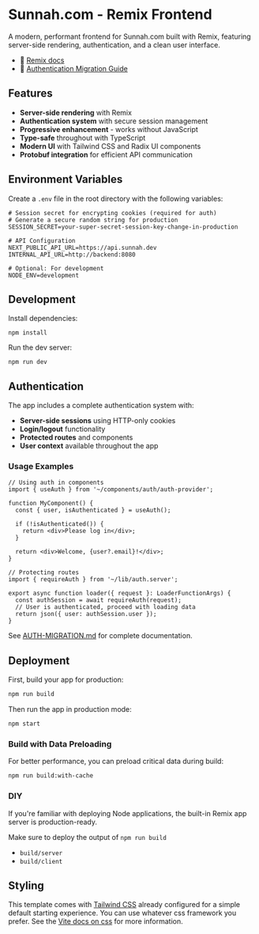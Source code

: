 # Sunnah.com - Remix Frontend

A modern, performant frontend for Sunnah.com built with Remix, featuring server-side rendering, authentication, and a clean user interface.

- 📖 [Remix docs](https://remix.run/docs)
- 🔐 [Authentication Migration Guide](./AUTH-MIGRATION.md)

## Features

- **Server-side rendering** with Remix
- **Authentication system** with secure session management
- **Progressive enhancement** - works without JavaScript
- **Type-safe** throughout with TypeScript
- **Modern UI** with Tailwind CSS and Radix UI components
- **Protobuf integration** for efficient API communication

## Environment Variables

Create a `.env` file in the root directory with the following variables:

```env
# Session secret for encrypting cookies (required for auth)
# Generate a secure random string for production
SESSION_SECRET=your-super-secret-session-key-change-in-production

# API Configuration
NEXT_PUBLIC_API_URL=https://api.sunnah.dev
INTERNAL_API_URL=http://backend:8080

# Optional: For development
NODE_ENV=development
```

## Development

Install dependencies:

```shellscript
npm install
```

Run the dev server:

```shellscript
npm run dev
```

## Authentication

The app includes a complete authentication system with:

- **Server-side sessions** using HTTP-only cookies
- **Login/logout** functionality
- **Protected routes** and components
- **User context** available throughout the app

### Usage Examples

```tsx
// Using auth in components
import { useAuth } from '~/components/auth/auth-provider';

function MyComponent() {
  const { user, isAuthenticated } = useAuth();
  
  if (!isAuthenticated()) {
    return <div>Please log in</div>;
  }
  
  return <div>Welcome, {user?.email}!</div>;
}

// Protecting routes
import { requireAuth } from '~/lib/auth.server';

export async function loader({ request }: LoaderFunctionArgs) {
  const authSession = await requireAuth(request);
  // User is authenticated, proceed with loading data
  return json({ user: authSession.user });
}
```

See [AUTH-MIGRATION.md](./AUTH-MIGRATION.md) for complete documentation.

## Deployment

First, build your app for production:

```sh
npm run build
```

Then run the app in production mode:

```sh
npm start
```

### Build with Data Preloading

For better performance, you can preload critical data during build:

```sh
npm run build:with-cache
```

### DIY

If you're familiar with deploying Node applications, the built-in Remix app server is production-ready.

Make sure to deploy the output of `npm run build`

- `build/server`
- `build/client`

## Styling

This template comes with [Tailwind CSS](https://tailwindcss.com/) already configured for a simple default starting experience. You can use whatever css framework you prefer. See the [Vite docs on css](https://vitejs.dev/guide/features.html#css) for more information.
